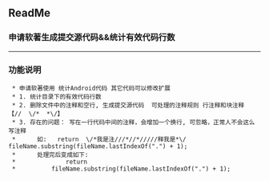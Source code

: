 ## ReadMe ##

### 申请软著生成提交源代码&&统计有效代码行数 ##

--------------

### 功能说明 ###

     * 申请软著使用 统计Android代码 其它代码可以修改扩展
     * 1. 统计目录下的有效代码行数
     * 2. 删除文件中的注释和空行, 生成提交源代码  可处理的注释规则 行注释和块注释  【//  \/*  *\/】
     * 3. 存在的问题： 写在一行代码中间的注释，会增加一个换行, 可忽略，正常人不会这么写注释
     *      如:   return  \/*我是注///*//*/////释我是*\/  fileName.substring(fileName.lastIndexOf(".") + 1);
     *      处理完后变成如下:
     *              return
     *          fileName.substring(fileName.lastIndexOf(".") + 1);
